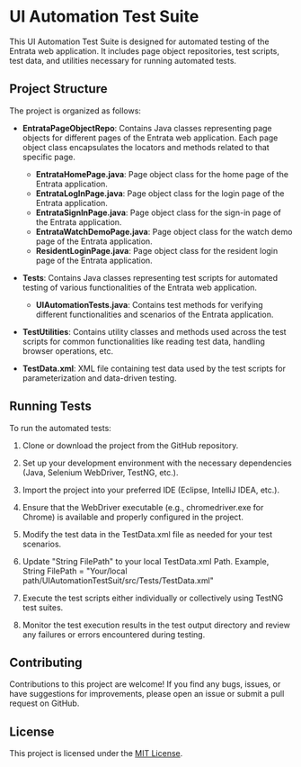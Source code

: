 # UI Automation Test Suite

This UI Automation Test Suite is designed for automated testing of the Entrata web application. It includes page object repositories, test scripts, test data, and utilities necessary for running automated tests.

## Project Structure

The project is organized as follows:

- **EntrataPageObjectRepo**: Contains Java classes representing page objects for different pages of the Entrata web application. Each page object class encapsulates the locators and methods related to that specific page.
  - **EntrataHomePage.java**: Page object class for the home page of the Entrata application.
  - **EntrataLogInPage.java**: Page object class for the login page of the Entrata application.
  - **EntrataSignInPage.java**: Page object class for the sign-in page of the Entrata application.
  - **EntrataWatchDemoPage.java**: Page object class for the watch demo page of the Entrata application.
  - **ResidentLoginPage.java**: Page object class for the resident login page of the Entrata application.

- **Tests**: Contains Java classes representing test scripts for automated testing of various functionalities of the Entrata web application.
  - **UIAutomationTests.java**: Contains test methods for verifying different functionalities and scenarios of the Entrata application.

- **TestUtilities**: Contains utility classes and methods used across the test scripts for common functionalities like reading test data, handling browser operations, etc.

- **TestData.xml**: XML file containing test data used by the test scripts for parameterization and data-driven testing.

## Running Tests

To run the automated tests:

1. Clone or download the project from the GitHub repository.

2. Set up your development environment with the necessary dependencies (Java, Selenium WebDriver, TestNG, etc.).

3. Import the project into your preferred IDE (Eclipse, IntelliJ IDEA, etc.).

4. Ensure that the WebDriver executable (e.g., chromedriver.exe for Chrome) is available and properly configured in the project.

5. Modify the test data in the TestData.xml file as needed for your test scenarios.

6. Update "String FilePath" to your local TestData.xml Path. Example, String FilePath = "Your/local path/UIAutomationTestSuit/src/Tests/TestData.xml"

7. Execute the test scripts either individually or collectively using TestNG test suites.

8. Monitor the test execution results in the test output directory and review any failures or errors encountered during testing.

## Contributing

Contributions to this project are welcome! If you find any bugs, issues, or have suggestions for improvements, please open an issue or submit a pull request on GitHub.

## License

This project is licensed under the [MIT License](LICENSE).
